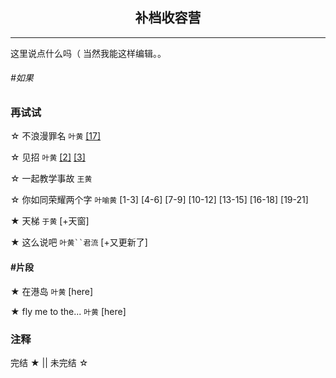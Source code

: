 ## <center> 补档收容营</center>
----
这里说点什么吗（
当然我能这样编辑。。

###### #如果

### 再试试

☆ 不浪漫罪名 `叶黄` <a href="https://write.as/ayunn/bu-lang-man-zui-ming-17" target="_blank">[17]</a>

☆ 见招 `叶黄` <a href="https://write.as/ayunn/jian-zhao-2" target="_blank">[2]</a>  <a href="https://write.as/ayunn/jian-zhao-3" target="_blank">[3]</a> 

☆ 一起教学事故 `王黄`

☆ 你如同荣耀两个字 `叶喻黄` [1-3] [4-6] [7-9] [10-12] [13-15] [16-18] [19-21]

★ 天梯 `于黄` [+天窗]

★ 这么说吧 `叶黄``君流` [+又更新了]

#### #片段
★ 在港岛 `叶黄` [here]

★ fly me to the... `叶黄` [here]

### 注释
完结 ★ || 未完结 ☆
